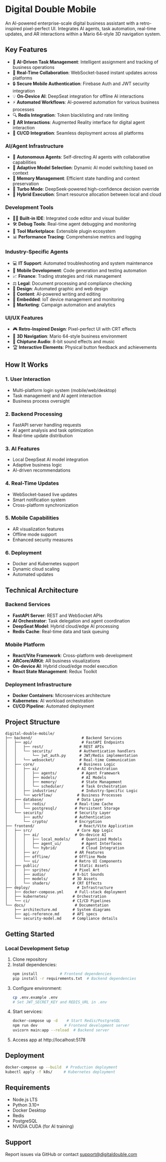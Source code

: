 # Digital Double Mobile

An AI-powered enterprise-scale digital business assistant with a retro-inspired pixel-perfect UI. Integrates AI agents, task automation, real-time updates, and AR interactions within a Mario 64-style 3D navigation system.

## Key Features

- 🤖 **AI-Driven Task Management**: Intelligent assignment and tracking of business operations
- 🔄 **Real-Time Collaboration**: WebSocket-based instant updates across platforms
- 🔒 **Secure Mobile Authentication**: Firebase Auth and JWT security integration
- 💡 **On-Device AI**: DeepSeat integration for offline AI interactions
- ⚡ **Automated Workflows**: AI-powered automation for various business processes
- 🔍 **Redis Integration**: Token blacklisting and rate limiting
- 🎯 **AR Interactions**: Augmented Reality interface for digital agent interaction
- 🚀 **CI/CD Integration**: Seamless deployment across all platforms

### AI/Agent Infrastructure
- 🧠 **Autonomous Agents**: Self-directing AI agents with collaborative capabilities
- 🔄 **Adaptive Model Selection**: Dynamic AI model switching based on context
- 💾 **Memory Management**: Efficient state handling and context preservation
- 🚅 **Turbo Mode**: DeepSeek-powered high-confidence decision override
- 🔌 **Hybrid Execution**: Smart resource allocation between local and cloud

### Development Tools
- 👨‍💻 **Built-in IDE**: Integrated code editor and visual builder
- 🛠️ **Debug Tools**: Real-time agent debugging and monitoring
- 🏪 **Tool Marketplace**: Extensible plugin ecosystem
- 📊 **Performance Tracing**: Comprehensive metrics and logging

### Industry-Specific Agents
- 💻 **IT Support**: Automated troubleshooting and system maintenance
- 📱 **Mobile Development**: Code generation and testing automation
- 📈 **Finance**: Trading strategies and risk management
- ⚖️ **Legal**: Document processing and compliance checking
- 🎨 **Design**: Automated graphic and web design
- 📝 **Content**: AI-powered writing and editing
- 🔧 **Embedded**: IoT device management and monitoring
- 📣 **Marketing**: Campaign automation and analytics

### UI/UX Features
- 🎮 **Retro-Inspired Design**: Pixel-perfect UI with CRT effects
- 🎯 **3D Navigation**: Mario 64-style business environment
- 🎵 **Chiptune Audio**: 8-bit sound effects and music
- 🏆 **Interactive Elements**: Physical button feedback and achievements

## How It Works

### 1. User Interaction
- Multi-platform login system (mobile/web/desktop)
- Task management and AI agent interaction
- Business process oversight

### 2. Backend Processing
- FastAPI server handling requests
- AI agent analysis and task optimization
- Real-time update distribution

### 3. AI Features
- Local DeepSeat AI model integration
- Adaptive business logic
- AI-driven recommendations

### 4. Real-Time Updates
- WebSocket-based live updates
- Smart notification system
- Cross-platform synchronization

### 5. Mobile Capabilities
- AR visualization features
- Offline mode support
- Enhanced security measures

### 6. Deployment
- Docker and Kubernetes support
- Dynamic cloud scaling
- Automated updates

## Technical Architecture

### Backend Services
- **FastAPI Server**: REST and WebSocket APIs
- **AI Orchestrator**: Task delegation and agent coordination
- **DeepSeat Model**: Hybrid cloud/edge AI processing
- **Redis Cache**: Real-time data and task queuing

### Mobile Platform
- **React/Vite Framework**: Cross-platform web development
- **ARCore/ARKit**: AR business visualizations
- **On-device AI**: Hybrid cloud/edge model execution
- **React State Management**: Redux Toolkit

### Deployment Infrastructure
- **Docker Containers**: Microservices architecture
- **Kubernetes**: AI workload orchestration
- **CI/CD Pipeline**: Automated deployment

## Project Structure
```
digital-double-mobile/
├── backend/                      # Backend Services
│   ├── api/                      # FastAPI Endpoints
│   │   ├── rest/                # REST APIs
│   │   └── security/            # Authentication handlers
│   │       └── jwt_auth.py      # JWT/Redis implementation
│   │   └── websocket/           # Real-time Communication
│   ├── core/                    # Business Logic
│   │   ├── ai/                 # AI Orchestration
│   │   │   ├── agents/           # Agent Framework
│   │   │   ├── models/           # AI Models
│   │   │   ├── memory/           # State Management
│   │   │   └── scheduler/        # Task Orchestration
│   │   ├── industries/           # Industry-Specific Logic
│   │   └── workflow/           # Business Processes
│   ├── database/               # Data Layer
│   │   ├── redis/             # Real-time Cache
│   │   └── postgresql/        # Persistent Storage
│   └── security/              # Security Layer
│       ├── auth/              # Authentication
│       └── crypto/            # Encryption
├── frontend/                    # React/Vite Application
│   ├── src/                    # Core App Logic
│   │   ├── ai/                # On-device AI
│   │   │   ├── local_models/     # Quantized Models
│   │   │   ├── agent_ui/         # Agent Interfaces
│   │   │   └── hybrid/           # Cloud Integration
│   │   ├── ar/                # AR Features
│   │   ├── offline/           # Offline Mode
│   │   └── ui/                # Retro UI Components
│   ├── public/                # Static Assets
│   │   ├── sprites/           # Pixel Art
│   │   ├── audio/            # 8-bit Sounds
│   │   ├── models/           # 3D Assets
│   │   └── shaders/          # CRT Effects
├── deploy/                     # Infrastructure
│   ├── docker-compose.yml     # Full-stack deployment
│   ├── kubernetes/           # Orchestration
│   └── ci/                   # CI/CD Pipelines
└── docs/                      # Documentation
    ├── architecture.md       # System diagrams
    ├── api-reference.md      # API specs
    └── security-model.md     # Compliance details
```

## Getting Started
### Local Development Setup
1. Clone repository
2. Install dependencies:
   ```bash
   npm install          # Frontend dependencies
   pip install -r requirements.txt  # Backend dependencies
   ```
3. Configure environment:
   ```bash
   cp .env.example .env
   # Set JWT_SECRET_KEY and REDIS_URL in .env
   ```
4. Start services:
   ```bash
   docker-compose up -d    # Start Redis/PostgreSQL
   npm run dev            # Frontend development server
   uvicorn main:app --reload  # Backend server
   ```
5. Access app at http://localhost:5178

## Deployment
```bash
docker-compose up --build  # Production deployment
kubectl apply -f k8s/     # Kubernetes deployment
```

## Requirements
- Node.js LTS
- Python 3.10+
- Docker Desktop
- Redis
- PostgreSQL
- NVIDIA CUDA (for AI training)

## Support
Report issues via GitHub or contact support@digitaldouble.com
